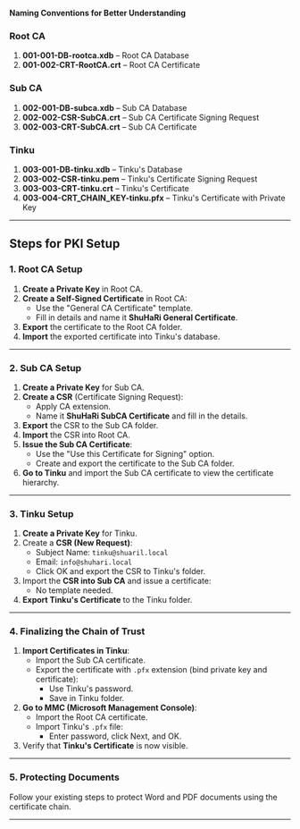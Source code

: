 **Naming Conventions for Better Understanding**

### Root CA

1. **001-001-DB-rootca.xdb** – Root CA Database
2. **001-002-CRT-RootCA.crt** – Root CA Certificate

### Sub CA

1. **002-001-DB-subca.xdb** – Sub CA Database
2. **002-002-CSR-SubCA.crt** – Sub CA Certificate Signing Request
3. **002-003-CRT-SubCA.crt** – Sub CA Certificate

### Tinku

1. **003-001-DB-tinku.xdb** – Tinku's Database
2. **003-002-CSR-tinku.pem** – Tinku's Certificate Signing Request
3. **003-003-CRT-tinku.crt** – Tinku's Certificate
4. **003-004-CRT_CHAIN_KEY-tinku.pfx** – Tinku's Certificate with Private Key

---

## **Steps for PKI Setup**

### **1. Root CA Setup**

1. **Create a Private Key** in Root CA.
2. **Create a Self-Signed Certificate** in Root CA:
    - Use the "General CA Certificate" template.
    - Fill in details and name it **ShuHaRi General Certificate**.
3. **Export** the certificate to the Root CA folder.
4. **Import** the exported certificate into Tinku's database.

---

### **2. Sub CA Setup**

1. **Create a Private Key** for Sub CA.
2. **Create a CSR** (Certificate Signing Request):
    - Apply CA extension.
    - Name it **ShuHaRi SubCA Certificate** and fill in the details.
3. **Export** the CSR to the Sub CA folder.
4. **Import** the CSR into Root CA.
5. **Issue the Sub CA Certificate**:
    - Use the "Use this Certificate for Signing" option.
    - Create and export the certificate to the Sub CA folder.
6. **Go to Tinku** and import the Sub CA certificate to view the certificate hierarchy.

---

### **3. Tinku Setup**

1. **Create a Private Key** for Tinku.
2. Create a **CSR (New Request)**:
    - Subject Name: `tinku@shuaril.local`
    - Email: `info@shuhari.local`
    - Click OK and export the CSR to Tinku's folder.
3. Import the **CSR into Sub CA** and issue a certificate:
    - No template needed.
4. **Export Tinku's Certificate** to the Tinku folder.

---

### **4. Finalizing the Chain of Trust**

1. **Import Certificates in Tinku**:
    - Import the Sub CA certificate.
    - Export the certificate with `.pfx` extension (bind private key and certificate):
        - Use Tinku's password.
        - Save in Tinku folder.
2. **Go to MMC (Microsoft Management Console)**:
    - Import the Root CA certificate.
    - Import Tinku's `.pfx` file:
        - Enter password, click Next, and OK.
3. Verify that **Tinku's Certificate** is now visible.

---

### 5. Protecting Documents

Follow your existing steps to protect Word and PDF documents using the certificate chain.

---
